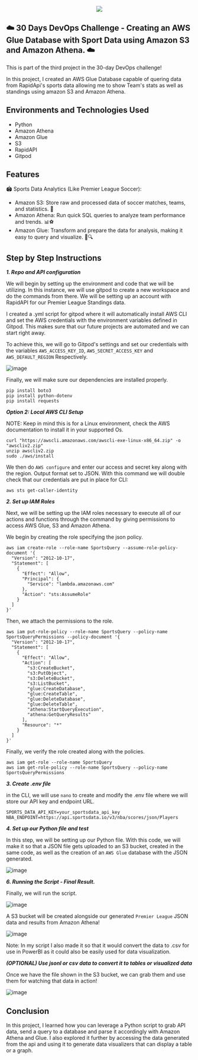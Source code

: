 <p align="center">
  <img src="assets/diagram.png" 
</p>
  
## ☁️ 30 Days DevOps Challenge - Creating an AWS Glue Database with Sport Data using Amazon S3 and Amazon Athena.  ☁️

This is part of the third project in the 30-day DevOps challenge! 

In this project, I created an AWS Glue Database capable of quering data from RapidApi's sports data allowing me to show Team's stats as well as standings using amazon S3 and Amazon Athena.


<h2>Environments and Technologies Used</h2>

  - Python
  - Amazon Athena
  - Amazon Glue
  - S3
  - RapidAPI
  - Gitpod



  
<h2>Features</h2>  

🏟️ Sports Data Analytics (Like Premier League Soccer):

- Amazon S3: Store raw and processed data of soccer matches, teams, and statistics. 🏅
- Amazon Athena: Run quick SQL queries to analyze team performance and trends. 📊⚽
- Amazon Glue: Transform and prepare the data for analysis, making it easy to query and visualize. 🧹🔍




<h2>Step by Step Instructions</h2>

***1. Repo and API configuration***

We will begin by setting up the environment and code that we will be utilizing. In this instance, we will use gitpod to create a new workspace and do the commands from there. We will be setting up an account with RapidAPI for our Premier League Standings data.

I created a .yml script for gitpod where it will automatically install AWS CLI and set the AWS credentials with the environment variables defined in Gitpod. This makes sure that our future projects are automated and we can start right away.

To achieve this, we will go to Gitpod's settings and set our credentials with the variables `AWS_ACCESS_KEY_ID`, `AWS_SECRET_ACCESS_KEY` and `AWS_DEFAULT_REGION` Respectively.

![image](/assets/image1.png)

Finally, we will make sure our dependencies are installed properly.

```
pip install boto3
pip install python-dotenv
pip install requests
```

***Option 2: Local AWS CLI Setup***

NOTE: Keep in mind this is for a Linux environment, check the AWS documentation to install it in your supported Os.

   ```
   curl "https://awscli.amazonaws.com/awscli-exe-linux-x86_64.zip" -o "awscliv2.zip"
unzip awscliv2.zip
sudo ./aws/install
```
We then do `AWS configure` and enter our access and secret key along with the region. Output format set to JSON. With this command we will double check that our credentials are put in place for CLI:

```
aws sts get-caller-identity
```


***2. Set up IAM Roles***

Next, we will be setting up the IAM roles necessary to execute all of our actions and functions through the command by giving permissions to access AWS Glue, S3 and Amazon Athena. 

We begin by creating the role specifying the json policy.

```
aws iam create-role --role-name SportsQuery --assume-role-policy-document '{
  "Version": "2012-10-17",
  "Statement": [
    {
      "Effect": "Allow",
      "Principal": {
        "Service": "lambda.amazonaws.com"
      },
      "Action": "sts:AssumeRole"
    }
  ]
}'
```

Then, we attach the permissions to the role.

```
aws iam put-role-policy --role-name SportsQuery --policy-name SportsQueryPermissions --policy-document '{
  "Version": "2012-10-17",
  "Statement": [
    {
      "Effect": "Allow",
      "Action": [
        "s3:CreateBucket",
        "s3:PutObject",
        "s3:DeleteBucket",
        "s3:ListBucket",
        "glue:CreateDatabase",
        "glue:CreateTable",
        "glue:DeleteDatabase",
        "glue:DeleteTable",
        "athena:StartQueryExecution",
        "athena:GetQueryResults"
      ],
      "Resource": "*"
    }
  ]
}'
```

Finally, we verify the role created along with the policies.

```
aws iam get-role --role-name SportsQuery
aws iam get-role-policy --role-name SportsQuery --policy-name SportsQueryPermissions
```



***3. Create .env file***

in the CLI, we will use `nano` to create and modify the .env file where we will store our API key and endpoint URL. 

```
SPORTS_DATA_API_KEY=your_sportsdata_api_key
NBA_ENDPOINT=https://api.sportsdata.io/v3/nba/scores/json/Players
```


***4. Set up our Python file and test***

In this step, we will be setting up our Python file. With this code, we will make it so that a JSON file gets uploaded to an S3 bucket, created in the same code, as well as the creation of an `AWS Glue` database with the JSON generated.

![image](/assets/image2.png)


***6.  Running the Script - Final Result.***

Finally, we will run the script.

![image](/assets/image3.png)

A S3 bucket will be created alongside our generated `Premier League` JSON data and results from Amazon Athena!

![image](/assets/image4.png)

Note: In my script I also made it so that it would convert the data to .csv for use in PowerBI as it could also be easily used for data visualization.

***(OPTIONAL) Use jsonl or csv data to convert it to tables or visualized data***

Once we have the file shown in the S3 bucket, we can grab them and use them for watching that data in action!

![image](/assets/image5.png)



<h2>Conclusion</h2>

In this project, I learned how you can leverage a Python script to grab API data, send a query to a database and parse it accordingly with Amazon Athena and Glue. I also explored it further by accessing the data generated from the api and using it to generate data visualizers that can display a table or a graph.
